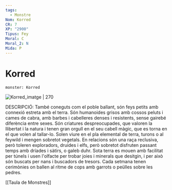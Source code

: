 ```yaml
---
tags:
  - Monstre
Nom: Korred
CR: 7
XP: "2900"
Tipus: Fey
Moral: C
Moral_2: N
Mida: P
---
```

# Korred

```statblock
monster: Korred
```

![Korred_imatge | 270](https://static.wikia.nocookie.net/forgottenrealms/images/8/85/Korred-5e.jpg/revision/latest/scale-to-width-down/350?cb=20171010181607)

DESCRIPCIÓ: 
També coneguts com el poble ballant, són feys petits amb connexió estreta amb el terra. Són humanoides grisos amb cossos peluts i cames de cabra, amb barbes i cabelleres denses i resistents, sense gairebé diferència entre sexes. Són criatures despreocupades, que valoren la llibertat i la natura i tenen gran orgull en el seu cabell màgic, que es torna en el que volen al tallar-lo. Solen viure en el pla elemental de terra, turons o al feywild i mengen sobretot vegetals. En relacions són una raça reclusiva, però toleren exploradors, druides i elfs, però sobretot disfruten passant temps amb dríades i sàtirs, o galeb duhr. Sota terra es mouen amb facilitat per túnels i usen l'olfacte per trobar joies i minerals que desitgin, i per això són buscats per nans i buscadors de tresors. Cada setmana tenen cerimònies on ballen al ritme de cops amb garrots o peülles sobre les pedres.

[[Taula de Monstres]]
